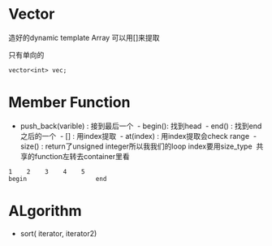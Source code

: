 # Vector

造好的dynamic template Array 可以用[]来提取

只有单向的
```
vector<int> vec;
```

# Member Function

  - push_back(varible) : 接到最后一个
  - begin(): 找到head
  - end() : 找到end之后的一个
  - [] : 用index提取
  - at(index) : 用index提取会check range
  - size() : return了unsigned integer所以我我们的loop index要用size_type
  共享的function左转去container里看
 ```
 1    2    3    4    5 
begin                   end
 ```

# ALgorithm

- sort( iterator, iterator2)
